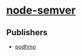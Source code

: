 # [node-semver](https://pypi.org/project/node-semver)



## Publishers
- [podhmo](https://pypi.org/user/podhmo)

